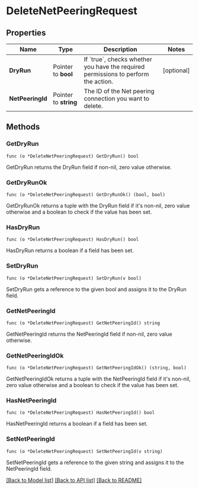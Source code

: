 # DeleteNetPeeringRequest

## Properties

Name | Type | Description | Notes
------------ | ------------- | ------------- | -------------
**DryRun** | Pointer to **bool** | If &#x60;true&#x60;, checks whether you have the required permissions to perform the action. | [optional] 
**NetPeeringId** | Pointer to **string** | The ID of the Net peering connection you want to delete. | 

## Methods

### GetDryRun

`func (o *DeleteNetPeeringRequest) GetDryRun() bool`

GetDryRun returns the DryRun field if non-nil, zero value otherwise.

### GetDryRunOk

`func (o *DeleteNetPeeringRequest) GetDryRunOk() (bool, bool)`

GetDryRunOk returns a tuple with the DryRun field if it's non-nil, zero value otherwise
and a boolean to check if the value has been set.

### HasDryRun

`func (o *DeleteNetPeeringRequest) HasDryRun() bool`

HasDryRun returns a boolean if a field has been set.

### SetDryRun

`func (o *DeleteNetPeeringRequest) SetDryRun(v bool)`

SetDryRun gets a reference to the given bool and assigns it to the DryRun field.

### GetNetPeeringId

`func (o *DeleteNetPeeringRequest) GetNetPeeringId() string`

GetNetPeeringId returns the NetPeeringId field if non-nil, zero value otherwise.

### GetNetPeeringIdOk

`func (o *DeleteNetPeeringRequest) GetNetPeeringIdOk() (string, bool)`

GetNetPeeringIdOk returns a tuple with the NetPeeringId field if it's non-nil, zero value otherwise
and a boolean to check if the value has been set.

### HasNetPeeringId

`func (o *DeleteNetPeeringRequest) HasNetPeeringId() bool`

HasNetPeeringId returns a boolean if a field has been set.

### SetNetPeeringId

`func (o *DeleteNetPeeringRequest) SetNetPeeringId(v string)`

SetNetPeeringId gets a reference to the given string and assigns it to the NetPeeringId field.


[[Back to Model list]](../README.md#documentation-for-models) [[Back to API list]](../README.md#documentation-for-api-endpoints) [[Back to README]](../README.md)


